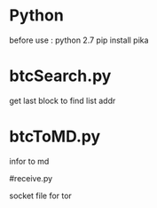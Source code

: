# Python

before use :
python 2.7
pip install pika

# btcSearch.py

get last block to find list addr

# btcToMD.py

infor to md

#receive.py

socket file  for tor 

